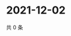 # 2021-12-02

共 0 条

<!-- BEGIN WEIBO -->
<!-- 最后更新时间 Thu Dec 02 2021 12:14:55 GMT+0800 (China Standard Time) -->

<!-- END WEIBO -->
